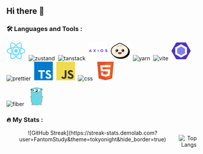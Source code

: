 ## Hi there 👋

### :hammer_and_wrench: Languages and Tools :

<img src="https://github.com/devicons/devicon/blob/master/icons/react/react-original.svg" alt="react-js" width="50" height="50" />&nbsp;
<img src="https://api.iconify.design/devicon:zustand.svg" alt="zustand" width="50" height="50" />&nbsp;
<img src="https://tanstack.com/assets/splash-dark-8nwlc0Nt.png" alt="tanstack" width="50" height="50" />&nbsp;
<img src="https://github.com/devicons/devicon/blob/master/icons/axios/axios-plain-wordmark.svg" alt="axios" width="50" height="50" />&nbsp;
<img src="https://github.com/devicons/devicon/blob/master/icons/bun/bun-original.svg" alt="bun" width="50" height="50" />&nbsp;
<img src="https://api.iconify.design/logos:yarn.svg" alt="yarn" width="50" height="50" />&nbsp;
<img src="https://api.iconify.design/vscode-icons:file-type-vite.svg" alt="vite" width="50" height="50" />&nbsp;
<img src="https://github.com/devicons/devicon/blob/master/icons/eslint/eslint-original.svg" alt="eslint" width="50" height="50" />&nbsp;
<img src="https://api.iconify.design/vscode-icons:file-type-prettier.svg" alt="prettier" width="50" height="50" />&nbsp;
<img src="https://github.com/devicons/devicon/blob/master/icons/typescript/typescript-original.svg" alt="ts" width="50" height="50" />&nbsp;
<img src="https://github.com/devicons/devicon/blob/master/icons/javascript/javascript-original.svg" alt="js" width="50" height="50" />&nbsp;
<img src="https://camo.githubusercontent.com/55193e90935d7e70c00f1e32a92183a65e82237e16045b007d17f02043c23ebb/68747470733a2f2f63737364622e6f72672f696d616765732f6373732e737667" alt="css" width="50" height="50" />&nbsp;
<img src="https://github.com/devicons/devicon/blob/master/icons/html5/html5-original.svg" alt="html"  height="50" />&nbsp;

<img src="https://api.iconify.design/devicon:fiber.svg" alt="fiber" width="50"  height="50" />&nbsp;
<img src="https://github.com/devicons/devicon/blob/master/icons/go/go-original.svg" alt="go" width="50"  height="50" />&nbsp;

### :fire: My Stats :

<div style="display: flex;" align="center">
  ![GitHub Streak](https://streak-stats.demolab.com?user=FantomStudy&theme=tokyonight&hide_border=true)

  ![Top Langs](https://github-readme-stats.vercel.app/api/top-langs/?username=FantomStudy&layout=compact&theme=tokyonight&hide_border=true)
<div />
<!--
**FantomStudy/FantomStudy** is a ✨ _special_ ✨ repository because its `README.md` (this file) appears on your GitHub profile.

Here are some ideas to get you started:

- 🔭 I’m currently working on ...
- 🌱 I’m currently learning ...
- 👯 I’m looking to collaborate on ...
- 🤔 I’m looking for help with ...
- 💬 Ask me about ...
- 📫 How to reach me: ...
- 😄 Pronouns: ...
- ⚡ Fun fact: ...
-->

